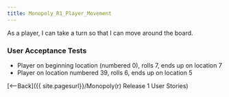 ```yaml
---
title: Monopoly_R1_Player_Movement
---
```

As a player, I can take a turn so that I can move around the board.

### User Acceptance Tests
* Player on beginning location (numbered 0), rolls 7, ends up on location 7
* Player on location numbered 39, rolls 6, ends up on location 5

[<--Back]({{ site.pagesurl}}/Monopoly(r) Release 1 User Stories)